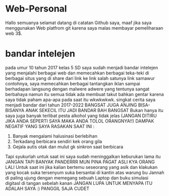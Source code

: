 # Web-Personal
Hallo semuanya selamat datang di catatan Github saya, maaf jika saya menggunakan Web platfrom git karena saya malas membayar pemeliharaan web 3$.

# bandar intelejen
pada umur 10 tahun 2017 kelas 5 SD saya sudah menjadi bandar intelejen yang menjalahi berbagai web dan memecahkan berbagai teka-teki di berbagai situs yang di share dari link ke link salah satunya link
samawur contohnya, saya memecahkan berbagai tantangkan iklan sampai berhadapan langsung dengan malwere adwere yang tentunya sangat berbahaya namun itu semua tidak ada membuat
takut bahkan gentar karena saya tidak paham apa-apa pada saat itu wkwkwkwk.
singkat cerita saya menjadi bandar dari tahun 2017-2022 BANGSAT JUGA ANJING BISA-BISANYA ANAK SEKECIL ITU JADI BANDAR BAH BANGSAT
Bukan hanya itu saya juga banyak terlibat pesta alkohol yang tidak jelas (JANGAN DITIRU JIKA ANDA SEPERTI SAYA MAKA ANDA TOLOL ORANGNYA!!)
DAMPAK NEGATIF YANG SAYA RASAKAN SAAT INI :
1. Banyak mengalami halusinasi berlebihan
2. Terkadang berbicara sendiri kek orang gila
3. Gejala autis otak dan mulut gk sinkron saat berbicara

Tapi syukurlah untuk saat ini saya sudah meninggalkan keburukan lama itu JANGAN TAPI BANYAK PANDERRR MUN PINA PAGAT ASLI KYA ORANG LALI
Untuk saat ini jika kalian bertemu seseorang yang asik dan klakukan yang kocak suka tersenyum suka bersantai di kantin atas warung bu Jannah di paling ujung 
dengan memegang sebuah Laptop dan buku simulasi digitasl di tangan sebelah kanan JANGAN LUPA UNTUK MENYAPA ITU ADALAH SAYA :) 
PANGGIL SAJA CUDET
